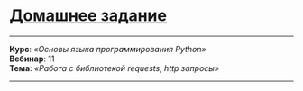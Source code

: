 # [Домашнее задание](https://github.com/netology-code/py-homeworks-basic/tree/master/9.http.requests)

---

**Курс**: _«Основы языка программирования Python»_  
**Вебинар**: 11    
**Тема**: _«Работа с библиотекой requests, http запросы»_

---
